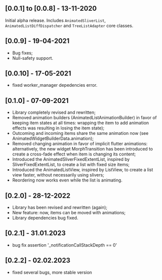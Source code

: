 ## [0.0.1] to [0.0.8] - 13-11-2020

Initial alpha release. Includes `AnimatedSliverList`, `AnimatedListDiffDispatcher` and `TreeListAdapter` core classes.

## [0.0.9] - 19-04-2021

- Bug fixes;
- Null-safety support.

## [0.0.10] - 17-05-2021

- fixed worker_manager depedencies error.

## [0.1.0] - 07-09-2021

- Library completely revised and rewritten;
- Removed animation builders (AnimatedListAnimationBuilder) in favor of keeping item states at all times: wrapping the item to add animation effects was resulting in losing the item state);
- Outcoming and incoming items share the same animation now (see AnimatedWidgetBuilderData.animation);
- Removed changing animation in favor of implicit flutter animations: alternatively, the new widget MorphTransition has been introduced to create a cross-fade effect when item is changing its content;
- Introduced the AnimatedSliverFixedExtentList, inspired by SliverFixedExtentList, to create a list with fixed size items;
- Introduced the AnimatedListView, inspired by ListView, to create a list view faster, without necessarily using slivers;
- Reordering now works even while the list is animating.

## [0.2.0] - 28-12-2022

- Library has been revised and rewritten (again);
- New feature: now, items can be moved with animations;
- Library dependencies bug fixed.

## [0.2.1] - 31.01.2023

- bug fix assertion '_notificationCallStackDepth == 0'

## [0.2.2] - 02.02.2023

- fixed several bugs, more stable version
